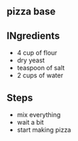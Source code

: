 ## pizza base


## INgredients
- 4 cup of flour
- dry yeast
- teaspoon of salt
- 2 cups of water

## Steps
- mix everything
- wait a bit
- start making pizza
